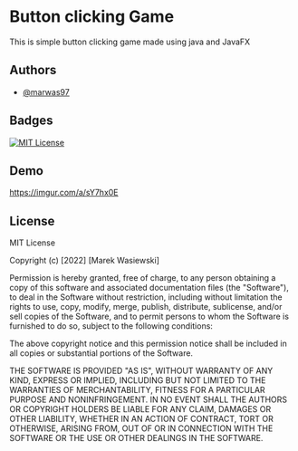 # Button clicking Game

This is simple button clicking game made using java and JavaFX


## Authors

- [@marwas97](https://www.github.com/marwas97)


## Badges

[![MIT License](https://img.shields.io/badge/License-MIT-green.svg)](https://choosealicense.com/licenses/mit/)


## Demo

https://imgur.com/a/sY7hx0E
## License

MIT License

Copyright (c) [2022] [Marek Wasiewski]

Permission is hereby granted, free of charge, to any person obtaining a copy
of this software and associated documentation files (the "Software"), to deal
in the Software without restriction, including without limitation the rights
to use, copy, modify, merge, publish, distribute, sublicense, and/or sell
copies of the Software, and to permit persons to whom the Software is
furnished to do so, subject to the following conditions:

The above copyright notice and this permission notice shall be included in all
copies or substantial portions of the Software.

THE SOFTWARE IS PROVIDED "AS IS", WITHOUT WARRANTY OF ANY KIND, EXPRESS OR
IMPLIED, INCLUDING BUT NOT LIMITED TO THE WARRANTIES OF MERCHANTABILITY,
FITNESS FOR A PARTICULAR PURPOSE AND NONINFRINGEMENT. IN NO EVENT SHALL THE
AUTHORS OR COPYRIGHT HOLDERS BE LIABLE FOR ANY CLAIM, DAMAGES OR OTHER
LIABILITY, WHETHER IN AN ACTION OF CONTRACT, TORT OR OTHERWISE, ARISING FROM,
OUT OF OR IN CONNECTION WITH THE SOFTWARE OR THE USE OR OTHER DEALINGS IN THE
SOFTWARE.

